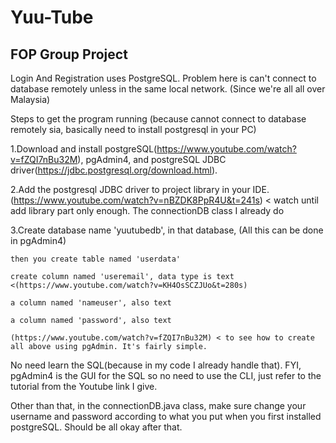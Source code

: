 # Yuu-Tube
## FOP Group Project

Login And Registration uses PostgreSQL.
Problem here is can't connect to database remotely unless in the same local network. (Since we're all all over Malaysia)

Steps to get the program running (because cannot connect to database remotely sia, basically need to install postgresql in your PC)

1.Download and install postgreSQL(https://www.youtube.com/watch?v=fZQI7nBu32M), pgAdmin4, and postgreSQL JDBC driver(https://jdbc.postgresql.org/download.html).

2.Add the postgresql JDBC driver to project library in your IDE. (https://www.youtube.com/watch?v=nBZDK8PpR4U&t=241s) < watch until add library part only enough. The connectionDB class I already do

3.Create database name 'yuutubedb', in that database,         (All this can be done in pgAdmin4)

    then you create table named 'userdata'
    
    create column named 'useremail', data type is text         <(https://www.youtube.com/watch?v=KH4OsSCZJUo&t=280s)
    
    a column named 'nameuser', also text
    
    a column named 'password', also text
    
    (https://www.youtube.com/watch?v=fZQI7nBu32M) < to see how to create all above using pgAdmin. It's fairly simple.

No need learn the SQL(because in my code I already handle that). FYI, pgAdmin4 is the GUI for the SQL so no need to use the CLI, just refer to the tutorial from the Youtube link I give.

Other than that, in the connectionDB.java class, make sure change your username and password according to what you put when you first installed postgreSQL. Should be all okay after that.
